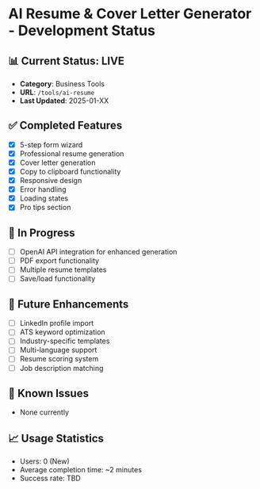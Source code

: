 # AI Resume & Cover Letter Generator - Development Status

## 📊 Current Status: LIVE
- **Category**: Business Tools
- **URL**: `/tools/ai-resume`
- **Last Updated**: 2025-01-XX

## ✅ Completed Features
- [x] 5-step form wizard
- [x] Professional resume generation
- [x] Cover letter generation
- [x] Copy to clipboard functionality
- [x] Responsive design
- [x] Error handling
- [x] Loading states
- [x] Pro tips section

## 🚧 In Progress
- [ ] OpenAI API integration for enhanced generation
- [ ] PDF export functionality
- [ ] Multiple resume templates
- [ ] Save/load functionality

## 📝 Future Enhancements
- [ ] LinkedIn profile import
- [ ] ATS keyword optimization
- [ ] Industry-specific templates
- [ ] Multi-language support
- [ ] Resume scoring system
- [ ] Job description matching

## 🐛 Known Issues
- None currently

## 📈 Usage Statistics
- Users: 0 (New)
- Average completion time: ~2 minutes
- Success rate: TBD